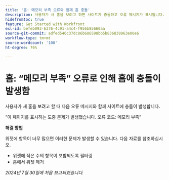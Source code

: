 ```yaml
---
title: '홈: 메모리 부족 오류와 함께 홈 충돌'
description: 사용자가 새 홈을 보려고 하면 사이트가 충돌하고 오류 메시지가 표시됩니다. 해결 방법을 사용할 수 있습니다.
hidefromtoc: true
feature: Get Started with Workfront
exl-id: befeb093-6376-4c91-a4c4-f956b85660aa
source-git-commit: adfed546c37dc86b686598bb5b836838963e00e6
workflow-type: tm+mt
source-wordcount: '100'
ht-degree: 76%

---
```


# 홈: “메모리 부족” 오류로 인해 홈에 충돌이 발생함

사용자가 새 홈을 보려고 할 때 다음 오류 메시지와 함께 사이트에 충돌이 발생합니다.

“이 페이지를 표시하는 도중 문제가 발생했습니다. 오류 코드: 메모리 부족”

**해결 방법**

위젯에 항목이 너무 많으면 이러한 문제가 발생할 수 있습니다. 다음 자료를 참조하십시오.

* 위젯에 적은 수의 항목이 포함되도록 필터링
* 홈에서 위젯 제거

_2024년 7월 30일에 처음 보고되었습니다._
